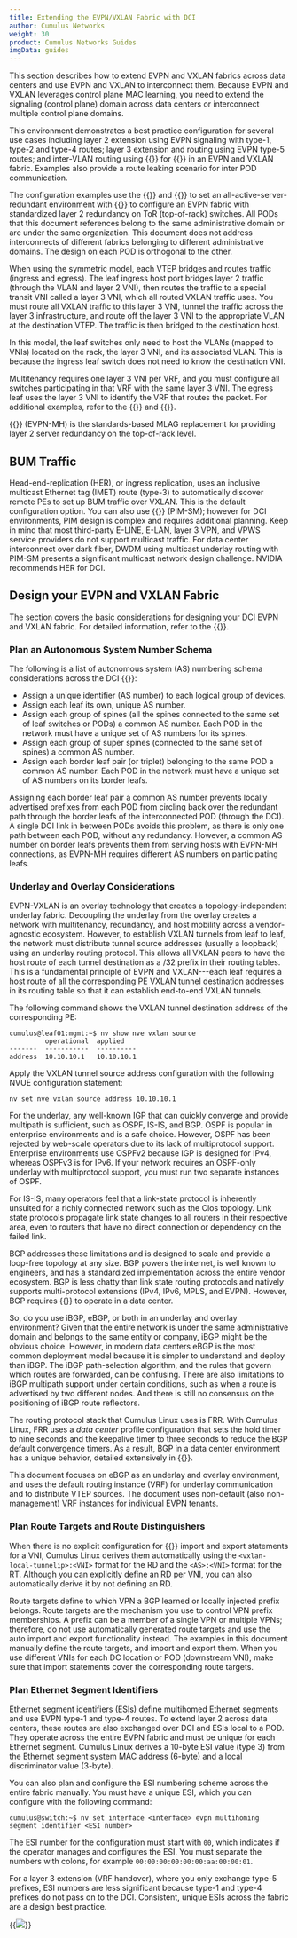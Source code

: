 ```yaml
---
title: Extending the EVPN/VXLAN Fabric with DCI
author: Cumulus Networks
weight: 30
product: Cumulus Networks Guides
imgData: guides
---
```


This section describes how to extend EVPN and VXLAN fabrics across data centers and use EVPN and VXLAN to interconnect them. Because EVPN and VXLAN leverages control plane MAC learning, you need to extend the signaling (control plane) domain across data centers or interconnect multiple control plane domains.

This environment demonstrates a best practice configuration for several use cases including layer 2 extension using EVPN signaling with type-1, type-2 and type-4 routes; layer 3 extension and routing using EVPN type-5 routes; and inter-VLAN routing using {{<exlink url="https://docs.nvidia.com/networking-ethernet-software/cumulus-linux/Network-Virtualization/Ethernet-Virtual-Private-Network-EVPN/Inter-subnet-Routing/" text="EVPN symmetric routing">}} for {{<exlink url="https://docs.nvidia.com/networking-ethernet-software/guides/EVPN-Network-Reference/EVPN-Deployment-Scenarios/#distributed-routing" text="distributed routing">}} in an EVPN and VXLAN fabric. Examples also provide a route leaking scenario for inter POD communication.

The configuration examples use the {{<exlink url="https://docs.nvidia.com/networking-ethernet-software/cumulus-linux/System-Configuration/NVIDIA-User-Experience-NVUE/NVUE-Object-Model/" text="NVUE Object Model">}} and {{<exlink url="https://docs.nvidia.com/networking-ethernet-software/cumulus-linux/System-Configuration/NVIDIA-User-Experience-NVUE/NVUE-CLI/" text="NVUE CLI">}} to set an all-active-server-redundant environment with {{<exlink url="https://docs.nvidia.com/networking-ethernet-software/cumulus-linux/Network-Virtualization/Ethernet-Virtual-Private-Network-EVPN/EVPN-Multihoming/" text="EVPN multihoming">}} to configure an EVPN fabric with standardized layer 2 redundancy on ToR (top-of-rack) switches. All PODs that this document references belong to the same administrative domain or are under the same organization. This document does not address interconnects of different fabrics belonging to different administrative domains. The design on each POD is orthogonal to the other.  

When using the symmetric model, each VTEP bridges and routes traffic (ingress and egress). The leaf ingress host port bridges layer 2 traffic (through the VLAN and layer 2 VNI), then routes the traffic to a special transit VNI called a layer 3 VNI, which all routed VXLAN traffic uses. You must route all VXLAN traffic to this layer 3 VNI, tunnel the traffic across the layer 3 infrastructure, and route off the layer 3 VNI to the appropriate VLAN at the destination VTEP. The traffic is then bridged to the destination host.

In this model, the leaf switches only need to host the VLANs (mapped to VNIs) located on the rack, the layer 3 VNI, and its associated VLAN. This is because the ingress leaf switch does not need to know the destination VNI.

Multitenancy requires one layer 3 VNI per VRF, and you must configure all switches participating in that VRF with the same layer 3 VNI. The egress leaf uses the layer 3 VNI to identify the VRF that routes the packet. For additional examples, refer to the {{<exlink url="https://docs.nvidia.com/networking-ethernet-software/cumulus-linux/Network-Virtualization/Ethernet-Virtual-Private-Network-EVPN/Inter-subnet-Routing/" text="Cumulus Linux documentation">}} and {{<exlink url="https://developer.nvidia.com/blog/looking-behind-the-curtain-of-evpn-traffic-flows/" text="EVPN traffic flows in a virtualized environment">}}.

{{<exlink url="https://docs.nvidia.com/networking-ethernet-software/cumulus-linux-54/Network-Virtualization/Ethernet-Virtual-Private-Network-EVPN/EVPN-Multihoming/" text="EVPN multihoming">}} (EVPN-MH) is the standards-based MLAG replacement for providing layer 2 server redundancy on the top-of-rack level.

## BUM Traffic

Head-end-replication (HER), or ingress replication, uses an inclusive multicast Ethernet tag (IMET) route (type-3) to automatically discover remote PEs to set up BUM traffic over VXLAN. This is the default configuration option. You can also use {{<exlink url="https://docs.nvidia.com/networking-ethernet-software/cumulus-linux/Layer-3/Protocol-Independent-Multicast-PIM/" text="Protocol-Independent Multicast Sparse Mode">}} (PIM-SM); however for DCI environments, PIM design is complex and requires additional planning. Keep in mind that most third-party E-LINE, E-LAN, layer 3 VPN, and VPWS service providers do not support multicast traffic. For data center interconnect over dark fiber, DWDM using multicast underlay routing with PIM-SM presents a significant multicast network design challenge. NVIDIA recommends HER for DCI.

## Design your EVPN and VXLAN Fabric

The section covers the basic considerations for designing your DCI EVPN and VXLAN fabric. For detailed information, refer to the {{<exlink url="https://docs.nvidia.com/networking-ethernet-software/guides/EVPN-Network-Reference/" text="Cumulus Linux VXLAN and EVPN Network Reference Design Guide">}}.

### Plan an Autonomous System Number Schema

The following is a list of autonomous system (AS) numbering schema considerations across the DCI {{<exlink url="https://docs.nvidia.com/networking-ethernet-software/guides/EVPN-Network-Reference/Data-Center-Networking-Concepts/#ethernet-virtual-private-network" text="EVPN fabric">}}: 

- Assign a unique identifier (AS number) to each logical group of devices.
- Assign each leaf its own, unique AS number.
- Assign each group of spines (all the spines connected to the same set of leaf switches or PODs) a common AS number. Each POD in the network must have a unique set of AS numbers for its spines.
- Assign each group of super spines (connected to the same set of spines) a common AS number.
- Assign each border leaf pair (or triplet) belonging to the same POD a common AS number. Each POD in the network must have a unique set of AS numbers on its border leafs.  

Assigning each border leaf pair a common AS number prevents locally advertised prefixes from each POD from circling back over the redundant path through the border leafs of the interconnected POD (through the DCI). A single DCI link in between PODs avoids this problem, as there is only one path between each POD, without any redundancy. However, a common AS number on border leafs prevents them from serving hosts with EVPN-MH connections, as EVPN-MH requires different AS numbers on participating leafs.

### Underlay and Overlay Considerations

EVPN-VXLAN is an overlay technology that creates a topology-independent underlay fabric. Decoupling the underlay from the overlay creates a network with multitenancy, redundancy, and host mobility across a vendor-agnostic ecosystem. However, to establish VXLAN tunnels from leaf to leaf, the network must distribute tunnel source addresses (usually a loopback) using an underlay routing protocol. This allows all VXLAN peers to have the host route of each tunnel destination as a /32 prefix in their routing tables. This is a fundamental principle of EVPN and VXLAN---each leaf requires a host route of all the corresponding PE VXLAN tunnel destination addresses in its routing table so that it can establish end-to-end VXLAN tunnels.

The following command shows the VXLAN tunnel destination address of the corresponding PE:

```
cumulus@leaf01:mgmt:~$ nv show nve vxlan source 
         operational  applied 
-------  -----------  ---------- 
address  10.10.10.1   10.10.10.1    
```

Apply the VXLAN tunnel source address configuration with the following NVUE configuration statement:

```
nv set nve vxlan source address 10.10.10.1 
```

For the underlay, any well-known IGP that can quickly converge and provide multipath is sufficient, such as OSPF, IS-IS, and BGP. OSPF is popular in enterprise environments and is a safe choice. However, OSPF has been rejected by web-scale operators due to its lack of multiprotocol support. Enterprise environments use OSPFv2 because IGP is designed for IPv4, whereas OSPFv3 is for IPv6. If your network requires an OSPF-only underlay with multiprotocol support, you must run two separate instances of OSPF.

For IS-IS, many operators feel that a link-state protocol is inherently unsuited for a richly connected network such as the Clos topology. Link state protocols propagate link state changes to all routers in their respective area, even to routers that have no direct connection or dependency on the failed link.  

BGP addresses these limitations and is designed to scale and provide a loop-free topology at any size. BGP powers the internet, is well known to engineers, and has a standardized implementation across the entire vendor ecosystem. BGP is less chatty than link state routing protocols and natively supports multi-protocol extensions (IPv4, IPv6, MPLS, and EVPN). However, BGP requires {{<exlink url="https://www.rfc-editor.org/rfc/rfc7938" text="a few modifications">}} to operate in a data center.

So, do you use iBGP, eBGP, or both in an underlay and overlay environment? Given that the entire network is under the same administrative domain and belongs to the same entity or company, iBGP might be the obvious choice. However, in modern data centers eBGP is the most common deployment model because it is simpler to understand and deploy than iBGP. The iBGP path-selection algorithm, and the rules that govern which routes are forwarded, can be confusing. There are also limitations to iBGP multipath support under certain conditions, such as when a route is advertised by two different nodes. And there is still no consensus on the positioning of iBGP route reflectors.  

The routing protocol stack that Cumulus Linux uses is FRR. With Cumulus Linux, FRR uses a *data center* profile configuration that sets the hold timer to nine seconds and the keepalive timer to three seconds to reduce the BGP default convergence timers. As a result, BGP in a data center environment has a unique behavior, detailed extensively in {{<exlink url="https://www.nvidia.com/en-us/networking/border-gateway-protocol/" text="BGP in the Data Center">}}.

This document focuses on eBGP as an underlay and overlay environment, and uses the default routing instance (VRF) for underlay communication and to distribute VTEP sources. The document uses non-default (also non-management) VRF instances for individual EVPN tenants.  

### Plan Route Targets and Route Distinguishers

When there is no explicit configuration for {{<exlink url="https://docs.nvidia.com/networking-ethernet-software/cumulus-linux/Network-Virtualization/Ethernet-Virtual-Private-Network-EVPN/EVPN-Enhancements/#define-rds-and-rts" text="RD and RT">}} import and export statements for a VNI, Cumulus Linux derives them automatically using the `<vxlan-local-tunnelip>:<VNI>` format for the RD and the `<AS>:<VNI>` format for the RT. Although you can explicitly define an RD per VNI, you can also automatically derive it by not defining an RD.  

Route targets define to which VPN a BGP learned or locally injected prefix belongs. Route targets are the mechanism you use to control VPN prefix memberships. A prefix can be a member of a single VPN or multiple VPNs; therefore, do not use automatically generated route targets and use the auto import and export functionality instead. The examples in this document manually define the route targets, and import and export them. When you use different VNIs for each DC location or POD (downstream VNI), make sure that import statements cover the corresponding route targets.

### Plan Ethernet Segment Identifiers

Ethernet segment identifiers (ESIs) define multihomed Ethernet segments and use EVPN type-1 and type-4 routes. To extend layer 2 across data centers, these routes are also exchanged over DCI and ESIs local to a POD. They operate across the entire EVPN fabric and must be unique for each Ethernet segment. Cumulus Linux derives a 10-byte ESI value (type 3) from the Ethernet segment system MAC address (6-byte) and a local discriminator value (3-byte).  

You can also plan and configure the ESI numbering scheme across the entire fabric manually. You must have a unique ESI, which you can configure with the following command:

```
cumulus@switch:~$ nv set interface <interface> evpn multihoming segment identifier <ESI number> 
```

The ESI number for the configuration must start with `00`, which indicates if the operator manages and configures the ESI. You must separate the numbers with colons, for example `00:00:00:00:00:00:aa:00:00:01`.

For a layer 3 extension (VRF handover), where you only exchange type-5 prefixes, ESI numbers are less significant because type-1 and type-4 prefixes do not pass on to the DCI. Consistent, unique ESIs across the fabric are a design best practice.

{{<img src="/images/guides/evpn-ebgp.png">}}
